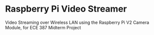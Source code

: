 # Raspberry Pi Video Streamer
Video Streaming over Wireless LAN using the Raspberry Pi V2 Camera Module, for ECE 387 Midterm Project


